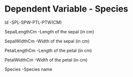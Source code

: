 # Dependent Variable - Species


Id -SPL-SPW-PTL-PTW(CM)

SepalLengthCm -Length of the sepal (in cm)

SepalWidthCm -Width of the sepal (in cm)

PetalLengthCm -Length of the petal (in cm)

PetalWidthCm -Width of the petal (in cm)

Species -Species name
